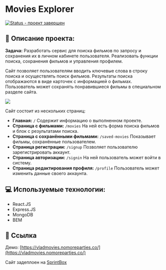 # Movies Explorer

[![Status - проект завершен](https://img.shields.io/badge/Status-проект_завершен-2ea44f)](https://)

## 📰 Описание проекта:

**Задача:** Разработать сервис для поиска фильмов по запросу и сохранения их в личном кабинете пользователя. Реализовать функции поиска, сохранения фильмов и управления профилем.

Сайт позволяет пользователям вводить ключевые слова в строку поиска и осуществлять поиск фильмов. Результаты поиска отображаются в виде карточек с информацией о фильмах. Пользователь может сохранять понравившиеся фильмы в специальном разделе сайта.

![](./assets/movies.gif)

Сайт состоит из нескольких страниц:

- **Главная:** `/` Содержит информацию о выполненном проекте.
- **Страница с фильмами:** `/movies` На ней есть форма поиска фильмов и блок с результатами поиска.
- **Страница с сохранёнными фильмами:** `/saved-movies` Показывает фильмы, сохранённые пользователем.
- **Страница регистрации:** `/signup` Позволяет пользователю зарегистрировать аккаунт.
- **Страница авторизации:** `/signin` На ней пользователь может войти в систему.
- **Страница редактирования профиля:** `/profile` Пользователь может изменить данные своего аккаунта.

## 💻 Используемые технологии:

- React.JS
- Express.JS
- MongoDB
- BEM

## 🔗 Ссылка

Демо: [https://vladmovies.nomoreparties.co/](https://vladmovies.nomoreparties.co/)

Сайт задеплоен на [SprintBox](https://sprintbox.ru/s40436/prices)

